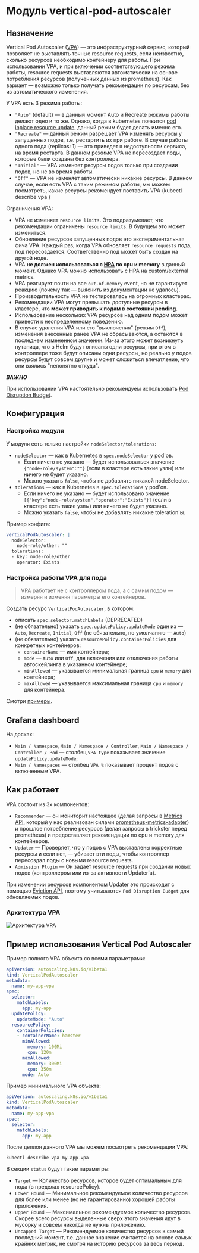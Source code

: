 Модуль vertical-pod-autoscaler
==========================

## Назначение

Vertical Pod Autoscaler ([VPA](https://github.com/kubernetes/autoscaler/tree/master/vertical-pod-autoscaler)) — это инфраструктурный сервис, который позволяет не выставлять точные resource requests, если неизвестно, сколько ресурсов необходимо контейнеру для работы. При использовании VPA, и при включении соответствующего режима работы, resource requests выставляются автоматически на основе потребления ресурсов (полученных данных из prometheus).
Как вариант — возможно только получать рекомендации по ресурсам, без из автоматического изменения.

У VPA есть 3 режима работы:
- `"Auto"` (default) — в данный момент Auto и Recreate режимы работы делают одно и то же. Однако, когда в kubernetes появится [pod inplace resource update](https://github.com/kubernetes/community/blob/master/contributors/design-proposals/autoscaling/vertical-pod-autoscaler.md#in-place-updates), данный режим будет делать именно его.
- `"Recreate"` — данный режим разрешает VPA изменять ресурсы у запущенных подов, т.е. рестартить их при работе. В случае работы одного пода (replicas: 1) — это приведет к недоступности сервиса, на время рестарта. В данном режиме VPA не пересоздает поды, которые были созданы без контроллера.
- `"Initial"` — VPA изменяет ресурсы подов только при создании подов, но не во время работы.
- `"Off"` — VPA не изменяет автоматически никакие ресурсы. В данном случае, если есть VPA c таким режимом работы, мы можем посмотреть, какие ресурсы рекомендует поставить VPA (kubectl describe vpa <vpa-name>)

Ограничения VPA:
- VPA не изменяет `resource limits`. Это подразумевает, что рекомендации ограничены `resource limits`. В будущем это может измениться.
- Обновление ресурсов запущенных подов это экспериментальная фича VPA. Каждый раз, когда VPA обновляет `resource requests` пода, под пересоздается. Соответственно под может быть создан на другой ноде.
- VPA **не должен использоваться с [HPA](https://kubernetes.io/docs/tasks/run-application/horizontal-pod-autoscale/) по cpu и memory** в данный момент. Однако VPA можно использовать с HPA на custom/external metrics.
- VPA реагирует почти на все `out-of-memory` event, но не гарантирует реакцию (почему так — выяснить из документации не удалось).
- Производительность VPA не тестировалась на огромных кластерах.
- Рекомендации VPA могут превышать доступные ресурсы в кластере, что **может приводить к подам в состоянии pending**.
- Использование нескольких VPA ресурсов над одним подом может привести к неопределенному поведению.
- В случае удаления VPA или его "выключения" (режим `Off`), изменения внесенные ранее VPA не сбрасываются, а остаются в последнем измененном значении. Из-за этого может возникнуть путаница, что в Helm будут описаны одни ресурсы, при этом в контроллере тоже будут описаны одни ресурсы, но реально у подов ресурсы будут совсем другие и может сложиться впечатление, что они взялись "непонятно откуда".

***ВАЖНО***

При использовании VPA настоятельно рекомендуем использовать [Pod Disruption Budget](https://fox.flant.com/docs/kb/blob/master/qa/pod-disruption-budget.md).

##  Конфигурация

### Настройка модуля

У модуля есть только настройки `nodeSelector/tolerations`:
* `nodeSelector` — как в Kubernetes в `spec.nodeSelector` у pod'ов.
  * Если ничего не указано — будет использоваться значение `{"node-role/system":""}` (если в кластере есть такие узлы) или ничего не будет указано.
  * Можно указать `false`, чтобы не добавлять никакой nodeSelector.
* `tolerations` — как в Kubernetes в `spec.tolerations` у pod'ов.
  * Если ничего не указано — будет использовано значение `[{"key":"node-role/system","operator":"Exists"}]` (если в кластере есть такие узлы) или ничего не будет указано.
  * Можно указать `false`, чтобы не добавлять никакие toleration'ы.

Пример конфига:
```yaml
verticalPodAutoscaler: |
  nodeSelector:
    node-role/other: ""
  tolerations:
  - key: node-role/other
    operator: Exists
```

### Настройка работы VPA для пода

> VPA работает не с контроллером пода, а с самим подом — измеряя и изменяя параметры его контейнеров.

Создать ресурс `VerticalPodAutoscaler`, в котором:
- описать `spec.selector.matchLabels` (DEPRECATED)
- (не обязательно) указать `spec.updatePolicy.updateMode` один из — `Auto`, `Recreate`, `Initial`, `Off` (не обязательно, по умолчанию — `Auto`)
- (не обязательно) указать `resourcePolicy.containerPolicies` для конкретных контейнеров:
    - `containerName` — имя контейнера;
    - `mode` — `Auto` или `Off`, для включения или отключения работы автоскейлинга в указанном контейнере;
    - `minAllowed` — указывается минимальная граница `cpu` и `memory` для контейнера;
    - `maxAllowed` — указывается максимальная граница `cpu` и `memory` для контейнера.

Смотри [примеры](#пример-использования-vertical-pod-autoscaler).

## Grafana dashboard

На досках:
- `Main / Namespace`, `Main / Namespace / Controller`, `Main / Namespace / Controller / Pod` — столбец `VPA type` показывает значение `updatePolicy.updateMode`;
- `Main / Namespaces` — столбец `VPA %` показывает процент подов с включенным VPA.

## Как работает

VPA состоит из 3х компонентов:
- `Recommender` — он мониторит настоящее (делая запросы в [Metrics API](https://github.com/kubernetes/community/blob/master/contributors/design-proposals/instrumentation/resource-metrics-api.md), который у нас реализован силами [prometheus-metrics-adapter](../301-prometheus-metrics-adapter)) и прошлое потребление ресурсов (делая запросы в trickster перед prometheus) и предоставляет рекомендации по cpu и memory для контейнеров.
- `Updater` — Проверяет, что у подов с VPA выставлены корректные ресурсы и если нет, — убивает эти поды, чтобы контроллер пересоздал поды с новыми resource requests.
- `Admission Plugin` — Он задает resource requests при создании новых подов (контроллером или из-за активности Updater'а).

При изменении ресурсов компонентом Updater это происходит с помощью [Eviction API](https://kubernetes.io/docs/tasks/administer-cluster/safely-drain-node/#the-eviction-api), поэтому учитываются `Pod Disruption Budget` для обновляемых подов.

### Архитектура VPA

![Архитектура VPA](https://raw.githubusercontent.com/kubernetes/community/master/contributors/design-proposals/autoscaling/images/vpa-architecture.png)

## Пример использования Vertical Pod Autoscaler

Пример полного VPA объекта со всеми параметрами:

```yaml
apiVersion: autoscaling.k8s.io/v1beta1
kind: VerticalPodAutoscaler
metadata:
  name: my-app-vpa
spec:
  selector:
    matchLabels:
      app: my-app
  updatePolicy:
    updateMode: "Auto"
  resourcePolicy:
    containerPolicies:
    - containerName: hamster
      minAllowed:
        memory: 100Mi
        cpu: 120m
      maxAllowed:
        memory: 300Mi
        cpu: 350m
      mode: Auto
```

Пример минимального VPA объекта:

```yaml
apiVersion: autoscaling.k8s.io/v1beta1
kind: VerticalPodAutoscaler
metadata:
  name: my-app-vpa
spec:
  selector:
    matchLabels:
      app: my-app
```

После деплоя данного VPA мы можем посмотреть рекомендации VPA:

```shell
kubectl describe vpa my-app-vpa
```

В секции `status` будут такие параметры:
- `Target` — Количество ресурсов, которое будет оптимальным для пода (в пределах resourcePolicy).
- `Lower Bound` — Минимальное рекомендуемое количество ресурсов для более или менее (но не гарантированно) хорошей работы приложения.
- `Upper Bound` — Максимальное рекомендуемое количество ресурсов. Скорее всего ресурсы выделенные сверх этого значения идут в мусорку и совсем никогда не нужны приложению.
- `Uncapped Target` — Рекомендуемое количество ресурсов в самый последний момент, т.е. данное значение считается на основе самых крайних метрик, не смотря на историю ресурсов за весь период.
